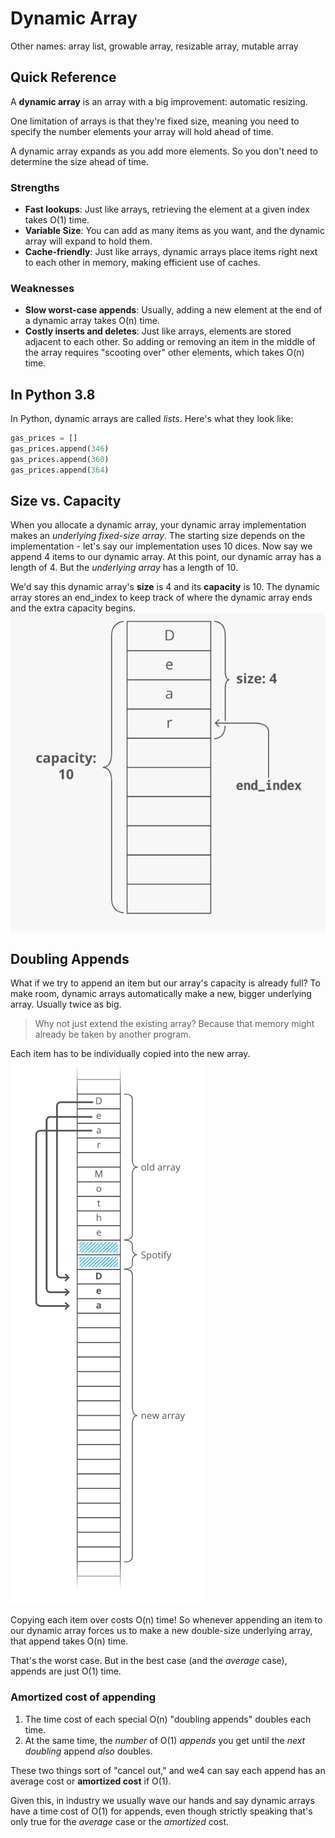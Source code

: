 # Dynamic Array

Other names: array list, growable array, resizable array, mutable array

## Quick Reference

A **dynamic array** is an array with a big improvement: automatic resizing.

One limitation of arrays is that they're fixed size, meaning you need to specify the number elements your array will hold ahead of time.

A dynamic array expands as you add more elements. So you don't need to determine the size ahead of time.

### Strengths
  - **Fast lookups**: Just like arrays, retrieving the element at a given index takes O(1) time.
  - **Variable Size**: You can add as many items as you want, and the dynamic array will expand to hold them.
  - **Cache-friendly**: Just like arrays, dynamic arrays place items right next to each other in memory, making efficient use of caches.

### Weaknesses
  - **Slow worst-case appends**: Usually, adding a new element at the end of a dynamic array takes O(n) time.
  - **Costly inserts and deletes**: Just like arrays, elements are stored adjacent to each other. So adding or removing an item in the middle of the array requires "scooting over" other elements, which takes O(n) time.

## In Python 3.8

In Python, dynamic arrays are called _lists_. Here's what they look like:

```Python
gas_prices = []
gas_prices.append(346)
gas_prices.append(360)
gas_prices.append(364)
```

## Size vs. Capacity

When you allocate a dynamic array, your dynamic array implementation makes an _underlying fixed-size array_. The starting size depends on the implementation - let's say our implementation uses 10 dices. Now say we append 4 items to our dynamic array. At this point, our dynamic array has a length of 4. But the _underlying array_ has a length of 10.

We'd say this dynamic array's **size** is 4 and its **capacity** is 10. The dynamic array stores an end_index to keep track of where the dynamic array ends and the extra capacity begins.
  ![alt text](../resources/array_data_structure/size_vs_capacity.PNG)

## Doubling Appends

What if we try to append an item but our array's capacity is already full? To make room, dynamic arrays automatically make a new, bigger underlying array. Usually twice as big.

> Why not just extend the existing array? Because that memory might already be taken by another program.

Each item has to be individually copied into the new array.
  ![alt text](../resources/array_data_structure/doubling_appends.PNG)

Copying each item over costs O(n) time! So whenever appending an item to our dynamic array forces us to make a new double-size underlying array, that append takes O(n) time.

That's the worst case. But in the best case (and the _average_ case), appends are just O(1) time.

### Amortized cost of appending

1. The time cost of each special O(n) "doubling appends" doubles each time.
2. At the same time, the _number_ of O(1) _appends_ you get until the _next doubling_ append _also_ doubles.

These two things sort of "cancel out," and we4 can say each append has an average cost or **amortized cost** if O(1).

Given this, in industry we usually wave our hands and say dynamic arrays have a time cost of O(1) for appends, even though strictly speaking that's only true for the _average_ case or the _amortized_ cost.
